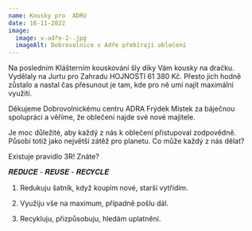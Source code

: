 ```yaml
---
name: Kousky pro  ADRU
date: 16-11-2022
image:
  image: v-adře-2-.jpg
  imageAlt: Dobrovolnice v Adře přebírají oblečení
---
```

Na posledním Klášterním kouskování šly díky Vám kousky na dračku. Vydělaly na Jurtu pro Zahradu HOJNOSTI 61 380 Kč. Přesto jich hodně zůstalo a nastal čas přesunout je tam, kde pro ně umí najít maximální využití.

Děkujeme  Dobrovolnickému centru ADRA Frýdek Místek za báječnou spolupráci a věříme, že oblečení najde své nové majitele.

Je moc důležité, aby každý z nás k oblečení přistupoval zodpovědně. Působí totiž jako největší zátěž pro planetu. Co může každý z nás dělat?

[](<>)Existuje pravidlo 3R! Znáte?

𝑹𝑬𝑫𝑼𝑪𝑬 - 𝑹𝑬𝑼𝑺𝑬 - 𝑹𝑬𝑪𝒀𝑪𝑳𝑬

1. Redukuju šatník, když koupím nové, starší vytřídím. 

2. Využiju vše na maximum, případně pošlu dál.

3. Recykluju, přizpůsobuju, hledám uplatnění.